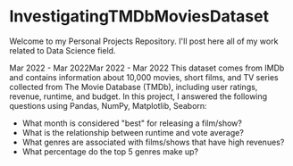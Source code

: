 # InvestigatingTMDbMoviesDataset
Welcome to my Personal Projects Repository. I'll post here all of my work related to Data Science field.

Mar 2022 - Mar 2022Mar 2022 - Mar 2022
This dataset comes from IMDb and contains information about 10,000 movies, short films, and TV series collected from The Movie Database (TMDb), including user ratings, revenue,
runtime, and budget. In this project, I answered the following questions using Pandas, NumPy, Matplotlib, Seaborn:

- What month is considered "best" for releasing a film/show?
- What is the relationship between runtime and vote average?
- What genres are associated with films/shows that have high revenues?
- What percentage do the top 5 genres make up?
